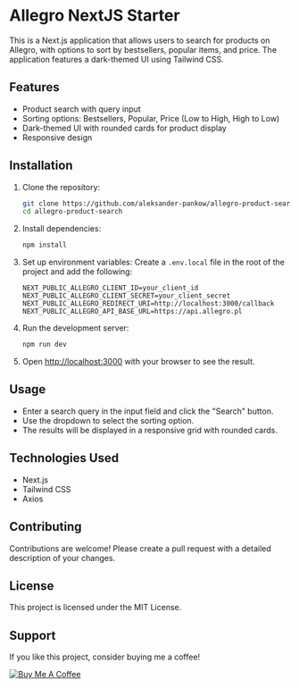 # Allegro NextJS Starter

This is a Next.js application that allows users to search for products on Allegro, with options to sort by bestsellers, popular items, and price. The application features a dark-themed UI using Tailwind CSS.

## Features

- Product search with query input
- Sorting options: Bestsellers, Popular, Price (Low to High, High to Low)
- Dark-themed UI with rounded cards for product display
- Responsive design

## Installation

1. Clone the repository:
    ```bash
    git clone https://github.com/aleksander-pankow/allegro-product-search.git
    cd allegro-product-search
    ```

2. Install dependencies:
    ```bash
    npm install
    ```

3. Set up environment variables:
   Create a `.env.local` file in the root of the project and add the following:
    ```env
    NEXT_PUBLIC_ALLEGRO_CLIENT_ID=your_client_id
    NEXT_PUBLIC_ALLEGRO_CLIENT_SECRET=your_client_secret
    NEXT_PUBLIC_ALLEGRO_REDIRECT_URI=http://localhost:3000/callback
    NEXT_PUBLIC_ALLEGRO_API_BASE_URL=https://api.allegro.pl
    ```

4. Run the development server:
    ```bash
    npm run dev
    ```

5. Open [http://localhost:3000](http://localhost:3000) with your browser to see the result.

## Usage

- Enter a search query in the input field and click the "Search" button.
- Use the dropdown to select the sorting option.
- The results will be displayed in a responsive grid with rounded cards.

## Technologies Used

- Next.js
- Tailwind CSS
- Axios

## Contributing

Contributions are welcome! Please create a pull request with a detailed description of your changes.

## License

This project is licensed under the MIT License.

## Support

If you like this project, consider buying me a coffee!

[![Buy Me A Coffee](https://www.buymeacoffee.com/assets/img/custom_images/yellow_img.png)](https://www.buymeacoffee.com/return.error)
